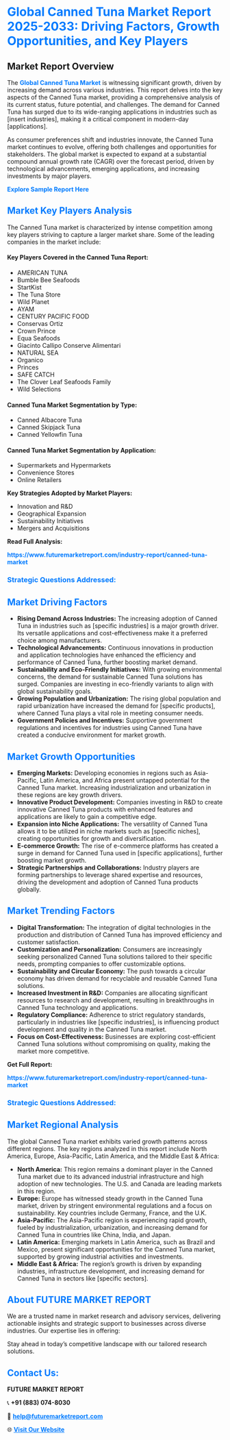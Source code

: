 <h1 style="color: #007BFF;">Global Canned Tuna Market Report 2025-2033: Driving Factors, Growth Opportunities, and Key Players</h1>

<section id="overview">
<h2>Market Report Overview</h2>
<p>The <a href="https://www.futuremarketreport.com/industry-report/canned-tuna-market" style="color: #007BFF; text-decoration: none;"><strong>Global Canned Tuna Market</strong></a> is witnessing significant growth, driven by increasing demand across various industries. This report delves into the key aspects of the Canned Tuna market, providing a comprehensive analysis of its current status, future potential, and challenges. The demand for Canned Tuna has surged due to its wide-ranging applications in industries such as [insert industries], making it a critical component in modern-day [applications].</p>
<p>As consumer preferences shift and industries innovate, the Canned Tuna market continues to evolve, offering both challenges and opportunities for stakeholders. The global market is expected to expand at a substantial compound annual growth rate (CAGR) over the forecast period, driven by technological advancements, emerging applications, and increasing investments by major players.</p>
</section>

<section id="overview">
<p><a href="https://www.futuremarketreport.com/request-sample/reportId=27199" style="color: #007BFF; text-decoration: none;"><strong>Explore Sample Report Here</strong></a></p>
</section>

<section id="key-players">
<h2 style="color: #007BFF;">Market Key Players Analysis</h2>
<p>The Canned Tuna market is characterized by intense competition among key players striving to capture a larger market share. Some of the leading companies in the market include:</p>
<h4>Key Players Covered in the Canned Tuna Report:</h4>
<ul><li>AMERICAN TUNA</li><li>Bumble Bee Seafoods</li><li>StartKist</li><li>The Tuna Store</li><li>Wild Planet</li><li>AYAM</li><li>CENTURY PACIFIC FOOD</li><li>Conservas Ortiz</li><li>Crown Prince</li><li>Equa Seafoods</li><li>Giacinto Callipo Conserve Alimentari</li><li>NATURAL SEA</li><li>Organico</li><li>Princes</li><li>SAFE CATCH</li><li>The Clover Leaf Seafoods Family</li><li>Wild Selections</li></ul>
<h4>Canned Tuna Market Segmentation by Type:</h4>
<ul><li>Canned Albacore Tuna</li><li>Canned Skipjack Tuna</li><li>Canned Yellowfin Tuna</li></ul>

<h4>Canned Tuna Market Segmentation by Application:</h4>
<ul><li>Supermarkets and Hypermarkets</li><li>Convenience Stores</li><li>Online Retailers</li></ul>
<p><strong>Key Strategies Adopted by Market Players:</strong></p>
<ul>
<li>Innovation and R&D</li>
<li>Geographical Expansion</li>
<li>Sustainability Initiatives</li>
<li>Mergers and Acquisitions</li>
</ul>
</section>

<section>
<p><strong>Read Full Analysis: </strong></p><a href="https://www.futuremarketreport.com/industry-report/canned-tuna-market" style="color: #007BFF; text-decoration: none;"><strong>https://www.futuremarketreport.com/industry-report/canned-tuna-market</strong></a>
<h3 style="color: #007BFF;">Strategic Questions Addressed:</h3>
</section>

<section id="driving-factors">
<h2 style="color: #007BFF;">Market Driving Factors</h2>
<ul>
<li><strong>Rising Demand Across Industries:</strong> The increasing adoption of Canned Tuna in industries such as [specific industries] is a major growth driver. Its versatile applications and cost-effectiveness make it a preferred choice among manufacturers.</li>
<li><strong>Technological Advancements:</strong> Continuous innovations in production and application technologies have enhanced the efficiency and performance of Canned Tuna, further boosting market demand.</li>
<li><strong>Sustainability and Eco-Friendly Initiatives:</strong> With growing environmental concerns, the demand for sustainable Canned Tuna solutions has surged. Companies are investing in eco-friendly variants to align with global sustainability goals.</li>
<li><strong>Growing Population and Urbanization:</strong> The rising global population and rapid urbanization have increased the demand for [specific products], where Canned Tuna plays a vital role in meeting consumer needs.</li>
<li><strong>Government Policies and Incentives:</strong> Supportive government regulations and incentives for industries using Canned Tuna have created a conducive environment for market growth.</li>
</ul>
</section>

<section id="growth-opportunities">
<h2 style="color: #007BFF;">Market Growth Opportunities</h2>
<ul>
<li><strong>Emerging Markets:</strong> Developing economies in regions such as Asia-Pacific, Latin America, and Africa present untapped potential for the Canned Tuna market. Increasing industrialization and urbanization in these regions are key growth drivers.</li>
<li><strong>Innovative Product Development:</strong> Companies investing in R&D to create innovative Canned Tuna products with enhanced features and applications are likely to gain a competitive edge.</li>
<li><strong>Expansion into Niche Applications:</strong> The versatility of Canned Tuna allows it to be utilized in niche markets such as [specific niches], creating opportunities for growth and diversification.</li>
<li><strong>E-commerce Growth:</strong> The rise of e-commerce platforms has created a surge in demand for Canned Tuna used in [specific applications], further boosting market growth.</li>
<li><strong>Strategic Partnerships and Collaborations:</strong> Industry players are forming partnerships to leverage shared expertise and resources, driving the development and adoption of Canned Tuna products globally.</li>
</ul>
</section>

<section id="trending-factors">
<h2 style="color: #007BFF;">Market Trending Factors</h2>
<ul>
<li><strong>Digital Transformation:</strong> The integration of digital technologies in the production and distribution of Canned Tuna has improved efficiency and customer satisfaction.</li>
<li><strong>Customization and Personalization:</strong> Consumers are increasingly seeking personalized Canned Tuna solutions tailored to their specific needs, prompting companies to offer customizable options.</li>
<li><strong>Sustainability and Circular Economy:</strong> The push towards a circular economy has driven demand for recyclable and reusable Canned Tuna solutions.</li>
<li><strong>Increased Investment in R&D:</strong> Companies are allocating significant resources to research and development, resulting in breakthroughs in Canned Tuna technology and applications.</li>
<li><strong>Regulatory Compliance:</strong> Adherence to strict regulatory standards, particularly in industries like [specific industries], is influencing product development and quality in the Canned Tuna market.</li>
<li><strong>Focus on Cost-Effectiveness:</strong> Businesses are exploring cost-efficient Canned Tuna solutions without compromising on quality, making the market more competitive.</li>
</ul>
</section>

<section>
<p><strong>Get Full Report: </strong></p><a href="https://www.futuremarketreport.com/industry-report/canned-tuna-market" style="color: #007BFF; text-decoration: none;"><strong>https://www.futuremarketreport.com/industry-report/canned-tuna-market</strong></a>
<h3 style="color: #007BFF;">Strategic Questions Addressed:</h3>
</section>


<section id="regional-analysis">
<h2 style="color: #007BFF;">Market Regional Analysis</h2>
<p>The global Canned Tuna market exhibits varied growth patterns across different regions. The key regions analyzed in this report include North America, Europe, Asia-Pacific, Latin America, and the Middle East & Africa:</p>
<ul>
<li><strong>North America:</strong> This region remains a dominant player in the Canned Tuna market due to its advanced industrial infrastructure and high adoption of new technologies. The U.S. and Canada are leading markets in this region.</li>
<li><strong>Europe:</strong> Europe has witnessed steady growth in the Canned Tuna market, driven by stringent environmental regulations and a focus on sustainability. Key countries include Germany, France, and the U.K.</li>
<li><strong>Asia-Pacific:</strong> The Asia-Pacific region is experiencing rapid growth, fueled by industrialization, urbanization, and increasing demand for Canned Tuna in countries like China, India, and Japan.</li>
<li><strong>Latin America:</strong> Emerging markets in Latin America, such as Brazil and Mexico, present significant opportunities for the Canned Tuna market, supported by growing industrial activities and investments.</li>
<li><strong>Middle East & Africa:</strong> The region’s growth is driven by expanding industries, infrastructure development, and increasing demand for Canned Tuna in sectors like [specific sectors].</li>
</ul>
</section>

<footer>
<h2 style="color: #007BFF;">About FUTURE MARKET REPORT</h2>
<p>We are a trusted name in market research and advisory services, delivering actionable insights and strategic support to businesses across diverse industries. Our expertise lies in offering:</p>

<p>Stay ahead in today’s competitive landscape with our tailored research solutions.</p>

<h2 style="color: #007BFF;">Contact Us:</h2>
<p><strong>FUTURE MARKET REPORT</strong></p>
<p>📞 <strong>+91 (883) 074-8030</strong></p>
<p>📧 <strong><a href="mailto:help@futuremarketreport.com" style="color: #007BFF;">help@futuremarketreport.com</a></strong></p>
<p>🌐 <strong><a href="https://www.futuremarketreport.com/" style="color: #007BFF;">Visit Our Website</a></strong></p>
</footer>
